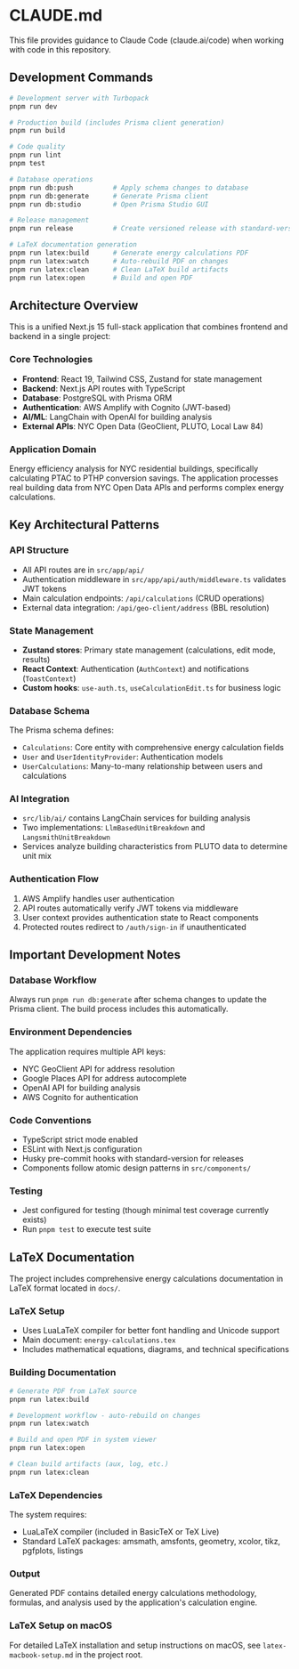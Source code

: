 # CLAUDE.md

This file provides guidance to Claude Code (claude.ai/code) when working with code in this repository.

## Development Commands

```bash
# Development server with Turbopack
pnpm run dev

# Production build (includes Prisma client generation)
pnpm run build

# Code quality
pnpm run lint
pnpm test

# Database operations
pnpm run db:push          # Apply schema changes to database
pnpm run db:generate      # Generate Prisma client
pnpm run db:studio        # Open Prisma Studio GUI

# Release management
pnpm run release          # Create versioned release with standard-version

# LaTeX documentation generation
pnpm run latex:build      # Generate energy calculations PDF
pnpm run latex:watch      # Auto-rebuild PDF on changes
pnpm run latex:clean      # Clean LaTeX build artifacts
pnpm run latex:open       # Build and open PDF
```

## Architecture Overview

This is a unified Next.js 15 full-stack application that combines frontend and backend in a single project:

### Core Technologies
- **Frontend**: React 19, Tailwind CSS, Zustand for state management
- **Backend**: Next.js API routes with TypeScript
- **Database**: PostgreSQL with Prisma ORM
- **Authentication**: AWS Amplify with Cognito (JWT-based)
- **AI/ML**: LangChain with OpenAI for building analysis
- **External APIs**: NYC Open Data (GeoClient, PLUTO, Local Law 84)

### Application Domain
Energy efficiency analysis for NYC residential buildings, specifically calculating PTAC to PTHP conversion savings. The application processes real building data from NYC Open Data APIs and performs complex energy calculations.

## Key Architectural Patterns

### API Structure
- All API routes are in `src/app/api/`
- Authentication middleware in `src/app/api/auth/middleware.ts` validates JWT tokens
- Main calculation endpoints: `/api/calculations` (CRUD operations)
- External data integration: `/api/geo-client/address` (BBL resolution)

### State Management
- **Zustand stores**: Primary state management (calculations, edit mode, results)
- **React Context**: Authentication (`AuthContext`) and notifications (`ToastContext`)
- **Custom hooks**: `use-auth.ts`, `useCalculationEdit.ts` for business logic

### Database Schema
The Prisma schema defines:
- `Calculations`: Core entity with comprehensive energy calculation fields
- `User` and `UserIdentityProvider`: Authentication models
- `UserCalculations`: Many-to-many relationship between users and calculations

### AI Integration
- `src/lib/ai/` contains LangChain services for building analysis
- Two implementations: `LlmBasedUnitBreakdown` and `LangsmithUnitBreakdown`
- Services analyze building characteristics from PLUTO data to determine unit mix

### Authentication Flow
1. AWS Amplify handles user authentication
2. API routes automatically verify JWT tokens via middleware
3. User context provides authentication state to React components
4. Protected routes redirect to `/auth/sign-in` if unauthenticated

## Important Development Notes

### Database Workflow
Always run `pnpm run db:generate` after schema changes to update the Prisma client. The build process includes this automatically.

### Environment Dependencies
The application requires multiple API keys:
- NYC GeoClient API for address resolution
- Google Places API for address autocomplete
- OpenAI API for building analysis
- AWS Cognito for authentication

### Code Conventions
- TypeScript strict mode enabled
- ESLint with Next.js configuration
- Husky pre-commit hooks with standard-version for releases
- Components follow atomic design patterns in `src/components/`

### Testing
- Jest configured for testing (though minimal test coverage currently exists)
- Run `pnpm test` to execute test suite

## LaTeX Documentation

The project includes comprehensive energy calculations documentation in LaTeX format located in `docs/`.

### LaTeX Setup
- Uses LuaLaTeX compiler for better font handling and Unicode support
- Main document: `energy-calculations.tex`
- Includes mathematical equations, diagrams, and technical specifications

### Building Documentation
```bash
# Generate PDF from LaTeX source
pnpm run latex:build

# Development workflow - auto-rebuild on changes
pnpm run latex:watch

# Build and open PDF in system viewer
pnpm run latex:open

# Clean build artifacts (aux, log, etc.)
pnpm run latex:clean
```

### LaTeX Dependencies
The system requires:
- LuaLaTeX compiler (included in BasicTeX or TeX Live)
- Standard LaTeX packages: amsmath, amsfonts, geometry, xcolor, tikz, pgfplots, listings

### Output
Generated PDF contains detailed energy calculations methodology, formulas, and analysis used by the application's calculation engine.

### LaTeX Setup on macOS
For detailed LaTeX installation and setup instructions on macOS, see `latex-macbook-setup.md` in the project root.